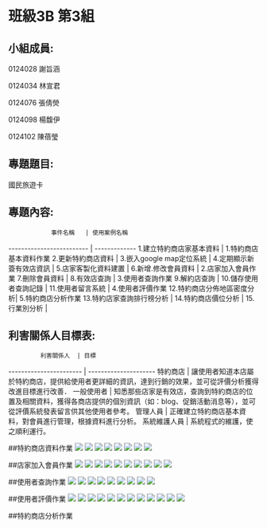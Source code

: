 # 班級3B 第3組
## 小組成員:

0124028 謝旨涵

0124034 林宣君

0124076 張倩熒

0124098 楊馥伊

0124102 陳蓓瑩

## 專題題目:

國民旅遊卡

## 專題內容:

                事件名稱   | 使用案例名稱
-------------------------  | -------------
1.建立特約商店家基本資料   | 1.特約商店基本資料作業
2.更新特約商店資料         | 
3.嵌入google map定位系統   |
4.定期顯示新簽有效店資訊   |
5.店家客製化資料建置       |
6.新增.修改會員資料        | 2.店家加入會員作業
7.刪除會員資料             |
8.有效店查詢               | 3.使用者查詢作業
9.解約店查詢               |
10.儲存使用者查詢記錄      |
11.使用者留言系統          | 4.使用者評價作業
12.特約商店分佈地區密度分析| 5.特約商店分析作業
13.特約店家查詢排行榜分析  |
14.特約商店價位分析        |
15.行業別分析              |


## 利害關係人目標表:

             利害關係人  | 目標
-----------------------  | ---------------------
特約商店                 | 讓使用者知道本店屬於特約商店，提供給使用者更詳細的資訊，達到行銷的效果，並可從評價分析獲得改進目標進行改善．
一般使用者               | 知悉那些店家是有效店，查詢到特約商店的位置及相關資料，獲得各商店提供的個別資訊（如：blog、促銷活動消息等），並可從評價系統發表留言供其他使用者參考。
管理人員                 | 正確建立特約商店基本資料，對會員進行管理，根據資料進行分析。
系統維護人員             | 系統程式的維護，使之順利運行。


##特約商店資料作業
<img src="https://images.plurk.com/3Cw3ZqSVExrkMkjXzg4bSf.jpg">
<img src="https://images.plurk.com/3eIlFYnIAaktf2t9rM9NU5.jpg">
<img src="https://images.plurk.com/5zeaV07xHGPbHyoPHUkWPh.jpg">
<img src="https://images.plurk.com/239hhGXOVlFPOoi0epneGw.jpg">
<img src="https://images.plurk.com/7rm4pbIHl7q8t4oTe9xy4K.jpg">
<img src="https://images.plurk.com/5BuWj1wMhZFTcGMQHsWzLw.jpg">
<img src="https://images.plurk.com/3q5a6h5qcW8odulvvJ1PVx.jpg">
<img src="https://images.plurk.com/1J08yDH2qD7iF74oihFpyj.jpg">

##店家加入會員作業
<img src="https://images.plurk.com/18SCsywddo2kwEp68AKv4S.jpg">
<img src="https://images.plurk.com/3hQ9CR5CAoR3Tj5wWYQuuA.jpg">
<img src="https://images.plurk.com/2OOQMGfZMBQz0nGOpH3cep.jpg">
<img src="https://images.plurk.com/6T3E4mlWRsn2cjewObhfXC.jpg">
<img src="https://images.plurk.com/6SNeAa2BOiWvOAj3sI4igi.jpg">
<img src="https://images.plurk.com/1PZKBy1IpY7aeCxP6ndaQP.jpg">
<img src="https://images.plurk.com/3LVDRGTaAhuyhp6m7cXgmp.jpg">
<img src="https://images.plurk.com/5eyYCNvX98EHki8CYKGfjm.jpg">
<img src="https://images.plurk.com/4gQyIEjbGeAyQKLgyYBIOt.jpg">
<img src="https://images.plurk.com/1lQEAZv0rZoVOKJh0IFlY7.jpg">

##使用者查詢作業
<img src="https://images.plurk.com/30CwoaV5vX1VAmvXDim2qY.jpg">
<img src="https://images.plurk.com/wYpyvjfOUiC4rLfihTUkg.jpg">
<img src="https://images.plurk.com/4spyBYvMgK4xItHj88TvDw.jpg">
<img src="https://images.plurk.com/1raThnwJcrqTB4VSyFCBl9.jpg">
<img src="https://images.plurk.com/6kUHmwcPBtlFaiOG50qzJp.jpg">
<img src="https://images.plurk.com/qk1c5dg5B1YyuaoGKR9uK.jpg">
<img src="https://images.plurk.com/4KFl4Qmj12O3ocilP60N1o.jpg">
<img src="https://images.plurk.com/1KOkzo1rablw8pTCUxt6RU.jpg">
<img src="https://images.plurk.com/5x1ppyK7LBOWt71kCgzuQF.jpg">

##使用者評價作業
<img src="https://images.plurk.com/dFfhU1Q3k1mIFYk5gcY6p.jpg">
<img src="https://images.plurk.com/43YxqXm6oDqcN0DoEC7wOP.jpg">
<img src="https://images.plurk.com/t5fLfS5h7QSyvDrAvNkTV.jpg">
<img src="https://images.plurk.com/3ODSIV6SXAlWBQDbf4Cjk1.jpg">
<img src="https://images.plurk.com/5rYlO0hPEtjZBGW2Pfn0RT.jpg">
<img src="https://images.plurk.com/7kj5yemcgWr3wiR8ohcWfT.jpg">
<img src="https://images.plurk.com/54HeLoKfevhr7Z1efkSt4W.jpg">
<img src="https://images.plurk.com/5mHRwsood44svg2W3kY2s1.jpg">
<img src="https://images.plurk.com/1bSkRf3It0l8hu67D8IAsc.jpg">
<img src="https://images.plurk.com/54VXgOR7pwJ0saOYEaOYRX.jpg">
<img src="https://images.plurk.com/mnf3CqJ844sx4Knen4REC.jpg">
<img src="https://images.plurk.com/6lnXgCGyjdLROgaXxDdNnR.jpg">

##特約商店分析作業
<img src="">
<img src="">
<img src="">
<img src="">
<img src="">
